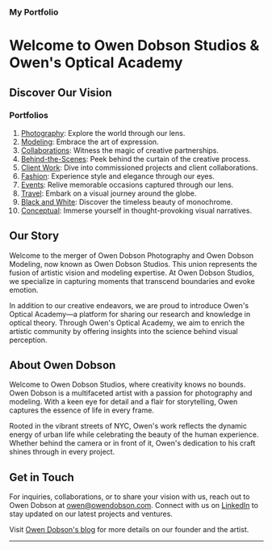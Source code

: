 ### My Portfolio

# Welcome to Owen Dobson Studios & Owen's Optical Academy

## Discover Our Vision

### Portfolios

1. [Photography](/portfolios/photography): Explore the world through our lens.
2. [Modeling](/portfolios/modeling): Embrace the art of expression.
3. [Collaborations](/portfolios/collaborations): Witness the magic of creative partnerships.
4. [Behind-the-Scenes](/portfolios/behind-the-scenes): Peek behind the curtain of the creative process.
5. [Client Work](/portfolios/client-work): Dive into commissioned projects and client collaborations.
6. [Fashion](/portfolios/fashion): Experience style and elegance through our eyes.
7. [Events](/portfolios/events): Relive memorable occasions captured through our lens.
8. [Travel](/portfolios/travel): Embark on a visual journey around the globe.
9. [Black and White](/portfolios/black-and-white): Discover the timeless beauty of monochrome.
10. [Conceptual](/portfolios/conceptual): Immerse yourself in thought-provoking visual narratives.

## Our Story

Welcome to the merger of Owen Dobson Photography and Owen Dobson Modeling, now known as Owen Dobson Studios. This union represents the fusion of artistic vision and modeling expertise. At Owen Dobson Studios, we specialize in capturing moments that transcend boundaries and evoke emotion.

In addition to our creative endeavors, we are proud to introduce Owen's Optical Academy—a platform for sharing our research and knowledge in optical theory. Through Owen's Optical Academy, we aim to enrich the artistic community by offering insights into the science behind visual perception.

## About Owen Dobson
Welcome to Owen Dobson Studios, where creativity knows no bounds. Owen Dobson is a multifaceted artist with a passion for photography and modeling. With a keen eye for detail and a flair for storytelling, Owen captures the essence of life in every frame.

Rooted in the vibrant streets of NYC, Owen's work reflects the dynamic energy of urban life while celebrating the beauty of the human experience. Whether behind the camera or in front of it, Owen's dedication to his craft shines through in every project.

## Get in Touch

For inquiries, collaborations, or to share your vision with us, reach out to Owen Dobson at [owen@owendobson.com](mailto:owen@owendobson.com). Connect with us on [LinkedIn](https://linkedin.com/in/owendob23) to stay updated on our latest projects and ventures.

Visit [Owen Dobson's blog](https://owendobson.com) for more details on our founder and the artist.

---
